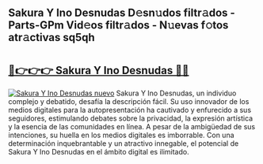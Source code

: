 ## Sakura Y Ino Desnudas D𝚎sn𝚞dos filtr𝚊dos - Parts-GPm Vid𝚎os filtr𝚊dos - N𝚞evas f𝚘tos atr𝚊ctivas sq5qh

# <h2><a href="http://mb2nsv.tromn.icu/?c=Sakura+Y+Ino+Desnudas">🔗👉👉👉 Sakura Y Ino Desnudas 🔗🔗</a></h2>

[![Sakura Y Ino Desnudas nuevo](https://i.imgur.com/pEAQMta.gif)](http://mb2nsv.tromn.icu/?c=Sakura+Y+Ino+Desnudas)
Sakura Y Ino Desnudas, un individuo complejo y debatido, desafía la descripción fácil. Su uso innovador de los medios digitales para la autopresentación ha cautivado y enfurecido a sus seguidores, estimulando debates sobre la privacidad, la expresión artística y la esencia de las comunidades en línea. A pesar de la ambigüedad de sus intenciones, su huella en los medios digitales es imborrable. Con una determinación inquebrantable y un atractivo innegable, el potencial de Sakura Y Ino Desnudas en el ámbito digital es ilimitado.
